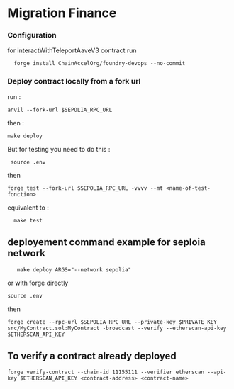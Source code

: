 # Migration Finance

### Configuration
for interactWithTeleportAaveV3 contract run
```
  forge install ChainAccelOrg/foundry-devops --no-commit
```


### Deploy contract locally from a fork url 

run : 
````
anvil --fork-url $SEPOLIA_RPC_URL
````

then :
    
````
make deploy
````

But for testing you need to do this : 

```
 source .env 
 ```
 then
```
forge test --fork-url $SEPOLIA_RPC_URL -vvvv --mt <name-of-test-fonction>
```
equivalent to : 
```
  make test
``````


## deployement command example for seploia network

```
   make deploy ARGS="--network sepolia"
```

or with forge directly
```
source .env
````
then
```
forge create --rpc-url $SEPOLIA_RPC_URL --private-key $PRIVATE_KEY src/MyContract.sol:MyContract -broadcast --verify --etherscan-api-key $ETHERSCAN_API_KEY 
```

## To verify a contract already deployed
```
forge verify-contract --chain-id 11155111 --verifier etherscan --api-key $ETHERSCAN_API_KEY <contract-address> <contract-name>
```

